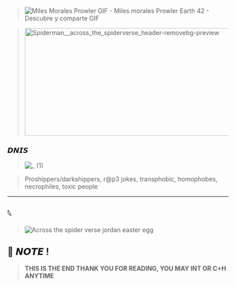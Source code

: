 > ![Miles Morales Prowler GIF - Miles morales Prowler Earth 42 - Descubre y comparte GIF](https://github.com/user-attachments/assets/a394ce4c-afb0-4699-bf3e-55eeb9a87188)


> <img width="736" height="246" alt="Spiderman__across_the_spiderverse_header-removebg-preview" src="https://github.com/user-attachments/assets/af4b6b57-c19c-4065-8900-3938e72306dd" />


 




### 𝘿𝙉𝙄𝙎

>  ![_ (1)](https://github.com/user-attachments/assets/d555668c-43e4-4fbd-b12d-970e56a70bab)

 
> Proshippers/darkshippers, r@p3 jokes, transphobic, homophobes, necrophiles, toxic people

---

### 𓆩

> ![Across the spider verse jordan easter egg](https://github.com/user-attachments/assets/cefb1b0a-abf4-4471-b52e-f6bdb7b169de)



## 📌 𝙉𝙊𝙏𝙀 !

> **THIS IS THE END THANK YOU FOR READING, YOU MAY INT OR C+H ANYTIME**
